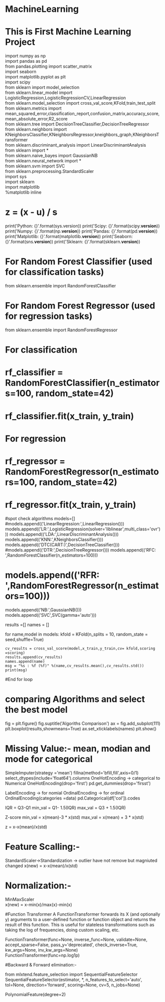 # MachineLearning <br>
# This is First Machine Learning Project <br>
import numpy as np <br>
import pandas as pd  <br>
from pandas.plotting import scatter_matrix <br>
import seaborn  <br>
import matplotlib.pyplot as plt <br>
import scipy <br>
from sklearn import model_selection <br>
from sklearn.linear_model import LogisticRegression,LogisticRegressionCV,LinearRegression <br>
from sklearn.model_selection import cross_val_score,KFold,train_test_split <br>
from sklearn.metrics import mean_squared_error,classification_report,confusion_matrix,accuracy_score,mean_absolute_error,R2_score <br>
from sklearn.tree import DecisionTreeClassifier,DecisionTreeRegressor <br>
from sklearn.neighbors import KNeighborsClassifier,KNeighborsRegressor,kneighbors_graph,KNeighborsTransformer <br> 
from sklearn.discriminant_analysis import LinearDiscriminantAnalysis <br>
from sklearn import *  <br>
from sklearn.naive_bayes import GaussianNB  <br>
from sklearn.neural_network import * <br>
from sklearn.svm import SVC  <br>
from sklearn.preprocessing.StandardScaler  <br>
import sys<br>
import sklearn<br>
import matplotlib<br>
%matplotlib inline  <br>
# z = (x - u) / s



print('Python: {}'.format(sys.version))
print('Scipy: {}'.format(scipy.__version__))
print('Numpy: {}'.format(np.__version__))
print('Pandas: {}'.format(pd.__version__))
print('Matplotlib: {}'.format(matplotlib.__version__))
print('Seaborn: {}'.format(sns.__version__))
print('Sklearn: {}'.format(sklearn.__version__))



# For Random Forest Classifier (used for classification tasks)
from sklearn.ensemble import RandomForestClassifier

# For Random Forest Regressor (used for regression tasks)
from sklearn.ensemble import RandomForestRegressor


# For classification
# rf_classifier = RandomForestClassifier(n_estimators=100, random_state=42)
# rf_classifier.fit(x_train, y_train)

# For regression
# rf_regressor = RandomForestRegressor(n_estimators=100, random_state=42)
# rf_regressor.fit(x_train, y_train)



#spot check algorithms
models=[]
#models.append(('LinearRegression:',LinearRegression()))
models.append(('LR:',LogisticRegression(solver='liblinear',multi_class='ovr')))
models.append(('LDA:',LinearDiscriminantAnalysis()))
models.append(('KNN:',KNeighborsClassifier()))
models.append(('DTC(CART:)',DecisionTreeClassifier()))
#models.append(('DTR:',DecisionTreeRegressor()))
models.append(('RFC: ',RandomForestClassifier(n_estimators=100)))
# models.append(('RFR: ',RandomForestRegressor(n_estimators=100)))
models.append(('NB:',GaussianNB()))
models.append(('SVC',SVC(gamma='auto')))

results =[]
names = []

for name,model in models:
    kfold = KFold(n_splits = 10, random_state = seed,shuffle=True)
    
    cv_results = cross_val_score(model,x_train,y_train,cv= kfold,scoring =scoring)
    results.append(cv_results)
    names.append(name)
    msg = "%s : %f (%f)" %(name,cv_results.mean(),cv_results.std())
    print(msg)
#End for loop 


# comparing Algorithms and select the best model 
fig = plt.figure()
fig.suptitle('Algoriths Comparison')
ax = fig.add_subplot(111)
plt.boxplot(results,showmeans=True)
ax.set_xticklabels(names)
plt.show()



# Missing Value:- mean, modian and mode for categorical 
SimpleImputer(strategy ='mean')
fillna(method='bfill,fill',axis=0/1)
select_dtypes(include='float64').columns
OneHotEncoding -> categorical to Numerical 
OneHotEncoding(drop='first')
pd.get_dummies(drop='firsst')

LabelEncoding -> for nomial 
OrdinalEncoding -> for ordinal
OrdinalEncoding(categories =data)
pd.Categorical(df['col']).codes

IQR = Q3-Q1 
min_val = Q1- 1.5(IQR)
max_val = Q3 + 1.5(IQR)

Z-score 
min_val = x(mean)-3 * x(std) 
max_val = x(mean) + 3 * x(std)

z = x-x(mean)/x(std) 

# Feature Scalling:- 
StandardScaler->Standardization -> outlier have not remove but magniuted changed
x(new) = x-x(mean)/x(std)

# Normalization:- 
MinMaxScaler   
x(new) = x-min(x)/max(x)-min(x)

#Function Transformer
A FunctionTransformer forwards its X (and optionally y) arguments to a user-defined function or function object and returns the result of this function. This is useful for stateless transformations such as taking the log of frequencies, doing custom scaling, etc. <br>

FunctionTransformer(func=None, inverse_func=None, validate=None, accept_sparse=False, pass_y='deprecated', check_inverse=True, kw_args=None, inv_kw_args=None) <br>
FunctionTransformer(func=np.log1p) <br>

#Backward & Forward elimination:- 

from mlxtend.feature_selection import SequentialFeatureSelector <br>
SequentialFeatureSelector(estimator, *, n_features_to_select='auto', tol=None, direction='forward', scoring=None, cv=5, n_jobs=None) <br>

PolynomialFeature(degree=2) <br>


